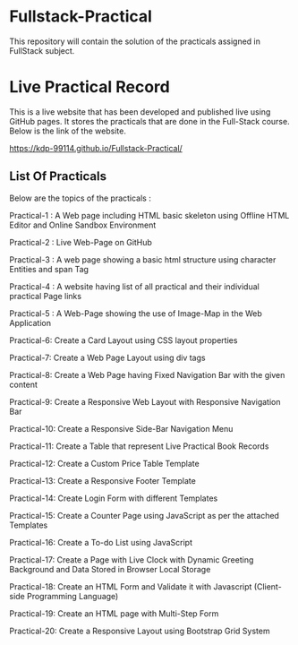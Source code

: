 # Fullstack-Practical
This repository will contain the solution of the practicals assigned in FullStack subject.

# Live Practical Record
This is a live website that has been developed and published live using GitHub pages. It stores the practicals that are done in the Full-Stack course.
Below is the link of the website.

https://kdp-99114.github.io/Fullstack-Practical/

## List Of Practicals

Below are the topics of the practicals :

Practical-1 : A Web page including HTML basic skeleton using Offline HTML Editor and Online Sandbox Environment

Practical-2 : Live Web-Page on GitHub

Practical-3 : A web page showing a basic html structure using character Entities and span Tag

Practical-4 : A website having list of all practical and their individual practical Page links

Practical-5 : A Web-Page showing the use of Image-Map in the Web Application

Practical-6: Create a Card Layout using CSS layout properties

Practical-7: Create a Web Page Layout using div tags

Practical-8: Create a Web Page having Fixed Navigation Bar with the given content

Practical-9: Create a Responsive Web Layout with Responsive Navigation Bar

Practical-10: Create a Responsive Side-Bar Navigation Menu

Practical-11: Create a Table that represent Live Practical Book Records

Practical-12: Create a Custom Price Table Template

Practical-13: Create a Responsive Footer Template

Practical-14: Create Login Form with different Templates

Practical-15: Create a Counter Page using JavaScript as per the attached Templates

Practical-16: Create a To-do List using JavaScript

Practical-17: Create a Page with Live Clock with Dynamic Greeting Background and Data Stored in Browser Local Storage

Practical-18: Create an HTML Form and Validate it with Javascript (Client-side Programming Language)

Practical-19: Create an HTML page with Multi-Step Form

Practical-20: Create a Responsive Layout using Bootstrap Grid System
